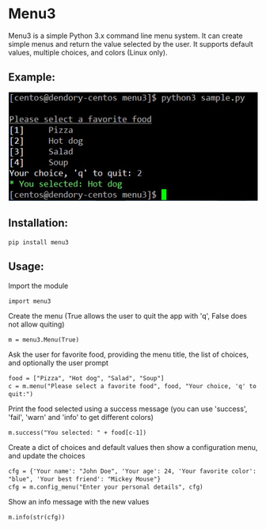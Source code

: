 # Menu3
Menu3 is a simple Python 3.x command line menu system. It can create simple menus and return the value selected by the user. It supports default values, multiple choices, and colors (Linux only).

## Example:

![Sample](sample.jpg)

## Installation:

    pip install menu3

## Usage:

Import the module

    import menu3

Create the menu (True allows the user to quit the app with 'q', False does not allow quiting)

    m = menu3.Menu(True)

Ask the user for favorite food, providing the menu title, the list of choices, and optionally the user prompt

    food = ["Pizza", "Hot dog", "Salad", "Soup"]
    c = m.menu("Please select a favorite food", food, "Your choice, 'q' to quit:")

Print the food selected using a success message (you can use 'success', 'fail', 'warn' and 'info' to get different colors)

    m.success("You selected: " + food[c-1])

Create a dict of choices and default values then show a configuration menu, and update the choices

    cfg = {'Your name': "John Doe", 'Your age': 24, 'Your favorite color': "blue", 'Your best friend': "Mickey Mouse"}
    cfg = m.config_menu("Enter your personal details", cfg)

Show an info message with the new values

    m.info(str(cfg))
